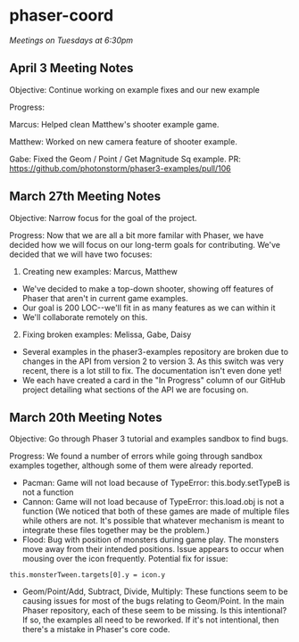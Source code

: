 # phaser-coord

_Meetings on Tuesdays at 6:30pm_
## April 3 Meeting Notes
Objective: Continue working on example fixes and our new example

Progress:

Marcus: 
Helped clean Matthew's shooter example game.

Matthew:
Worked on new camera feature of shooter example.

Gabe: Fixed the Geom / Point / Get Magnitude Sq example. PR: https://github.com/photonstorm/phaser3-examples/pull/106

## March 27th Meeting Notes 
Objective: Narrow focus for the goal of the project.

Progress: Now that we are all a bit more familar with Phaser, we have decided how we will focus on our long-term goals for contributing. We've decided that we will have two focuses:

1. Creating new examples: Marcus, Matthew
- We've decided to make a top-down shooter, showing off features of Phaser that aren't in current game examples.
- Our goal is 200 LOC--we'll fit in as many features as we can within it
- We'll collaborate remotely on this.
2. Fixing broken examples: Melissa, Gabe, Daisy
- Several examples in the phaser3-examples repository are broken due to changes in the API from version 2 to version 3. As this switch was very recent, there is a lot still to fix. The documentation isn't even done yet! 
- We each have created a card in the "In Progress" column of our GitHub project detailing what sections of the API we are focusing on.

## March 20th Meeting Notes  
Objective: Go through Phaser 3 tutorial and examples sandbox to find bugs.

Progress:
We found a number of errors while going through sandbox examples together, although some of them were already reported. 

- Pacman: Game will not load because of TypeError: this.body.setTypeB is not a function
- Cannon: Game will not load because of TypeError: this.load.obj is not a function
(We noticed that both of these games are made of multiple files while others are not. It's possible that whatever mechanism is meant to integrate these files together may be the problem.)
- Flood: Bug with position of monsters during game play. The monsters move away from their intended positions. Issue appears to occur when mousing over the icon frequently.
Potential fix for issue: 
```
this.monsterTween.targets[0].y = icon.y
```
- Geom/Point/Add, Subtract, Divide, Multiply: These functions seem to be causing issues for most of the bugs relating to Geom/Point. In the main Phaser repository, each of these seem to be missing. Is this intentional? If so, the examples all need to be reworked. If it's not intentional, then there's a mistake in Phaser's core code.
